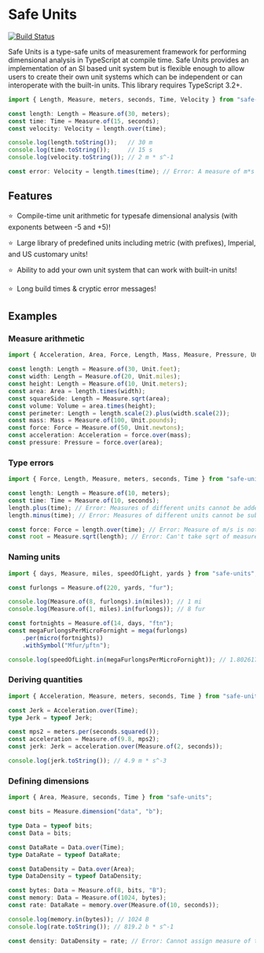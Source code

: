 # Safe Units

[![Build Status](https://travis-ci.org/jscheiny/safe-units.svg?branch=master)](https://travis-ci.org/jscheiny/safe-units)

Safe Units is a type-safe units of measurement framework for performing dimensional analysis in TypeScript at compile time. Safe Units provides an implementation of an SI based unit system but is flexible enough to allow users to create their own unit systems which can be independent or can interoperate with the built-in units. This library requires TypeScript 3.2+.

```typescript
import { Length, Measure, meters, seconds, Time, Velocity } from "safe-units";

const length: Length = Measure.of(30, meters);
const time: Time = Measure.of(15, seconds);
const velocity: Velocity = length.over(time);

console.log(length.toString());   // 30 m
console.log(time.toString());     // 15 s
console.log(velocity.toString()); // 2 m * s^-1

const error: Velocity = length.times(time); // Error: A measure of m*s isn't assignable to a measure of m/s.
```

## Features

⭐&nbsp; Compile-time unit arithmetic for typesafe dimensional analysis (with exponents between -5 and +5)!

⭐&nbsp; Large library of predefined units including metric (with prefixes), Imperial, and US customary units!

⭐&nbsp; Ability to add your own unit system that can work with built-in units!

⭐&nbsp; Long build times & cryptic error messages!

## Examples

### Measure arithmetic

```typescript
import { Acceleration, Area, Force, Length, Mass, Measure, Pressure, Unit, Volume } from "safe-units";

const length: Length = Measure.of(30, Unit.feet);
const width: Length = Measure.of(20, Unit.miles);
const height: Length = Measure.of(10, Unit.meters);
const area: Area = length.times(width);
const squareSide: Length = Measure.sqrt(area);
const volume: Volume = area.times(height);
const perimeter: Length = length.scale(2).plus(width.scale(2));
const mass: Mass = Measure.of(100, Unit.pounds);
const force: Force = Measure.of(50, Unit.newtons);
const acceleration: Acceleration = force.over(mass);
const pressure: Pressure = force.over(area);
```

### Type errors

```typescript
import { Force, Length, Measure, meters, seconds, Time } from "safe-units";

const length: Length = Measure.of(10, meters);
const time: Time = Measure.of(10, seconds);
length.plus(time); // Error: Measures of different units cannot be added
length.minus(time); // Error: Measures of different units cannot be subtracted

const force: Force = length.over(time); // Error: Measure of m/s is not assignable to measure of kg*m/s^2
const root = Measure.sqrt(length); // Error: Can't take sqrt of measure of m since it's not a perfect square
```

### Naming units

```typescript
import { days, Measure, miles, speedOfLight, yards } from "safe-units";

const furlongs = Measure.of(220, yards, "fur");

console.log(Measure.of(8, furlongs).in(miles)); // 1 mi
console.log(Measure.of(1, miles).in(furlongs)); // 8 fur

const fortnights = Measure.of(14, days, "ftn");
const megaFurlongsPerMicroFornight = mega(furlongs)
    .per(micro(fortnights))
    .withSymbol("Mfur/µftn");

console.log(speedOfLight.in(megaFurlongsPerMicroFornight)); // 1.8026174997852542 Mfur/µftn
```

### Deriving quantities

```typescript
import { Acceleration, Measure, meters, seconds, Time } from "safe-units";

const Jerk = Acceleration.over(Time);
type Jerk = typeof Jerk;

const mps2 = meters.per(seconds.squared());
const acceleration = Measure.of(9.8, mps2);
const jerk: Jerk = acceleration.over(Measure.of(2, seconds));

console.log(jerk.toString()); // 4.9 m * s^-3
```

### Defining dimensions

```typescript
import { Area, Measure, seconds, Time } from "safe-units";

const bits = Measure.dimension("data", "b");

type Data = typeof bits;
const Data = bits;

const DataRate = Data.over(Time);
type DataRate = typeof DataRate;

const DataDensity = Data.over(Area);
type DataDensity = typeof DataDensity;

const bytes: Data = Measure.of(8, bits, "B");
const memory: Data = Measure.of(1024, bytes);
const rate: DataRate = memory.over(Measure.of(10, seconds));

console.log(memory.in(bytes)); // 1024 B
console.log(rate.toString()); // 819.2 b * s^-1

const density: DataDensity = rate; // Error: Cannot assign measure of type b/s to measure of type b/s^2
```
